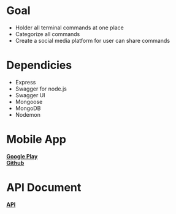 <h1>Goal </h1>
<ul>
<li>Holder all terminal commands at one place</li>
<li>Categorize all commands</li>
<li>Create a social media platform for user can share commands</li>
</ul>


<h1> Dependicies </h2>
<ul>
    <li>Express </li>
    <li>Swagger for node.js</li>
    <li>Swagger UI </li>
    <li>Mongoose</li>
    <li>MongoDB</li>
    <li>Nodemon</li>
</ul>


<h1> Mobile App</h1>
<a href="https://play.google.com/store/apps/details?id=hsmnzaydn.serkanozaydin.net&hl=en_US"><b> Google Play</b></a>
</br>
<a href="https://github.com/hsmnzaydn/TerminalCommands"><b>Github</b></a>

<h1> API Document </h1>
<a href="http://terminalcommands.herokuapp.com/api-docs"><b>API</b></a>
